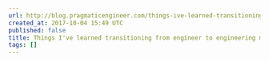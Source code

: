```yaml
---
url: http://blog.pragmaticengineer.com/things-ive-learned-transitioning-from-engineer-to-engineering-manager/
created_at: 2017-10-04 15:49 UTC
published: false
title: Things I've learned transitioning from engineer to engineering manager
tags: []
---
```



